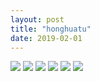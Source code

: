 ```yaml
---
layout: post
title: "honghuatu"
date: 2019-02-01
---
```


![](https://github.com/congcongjoy/ModelSpace/blob/master/%E6%A3%AE%E8%90%9D%E8%B4%A2%E5%9B%A2/ALPHA/ALPHA-001/honghuatu.net%281%29.jpg)
![](https://github.com/congcongjoy/ModelSpace/blob/master/%E6%A3%AE%E8%90%9D%E8%B4%A2%E5%9B%A2/ALPHA/ALPHA-001/honghuatu.net%282%29.jpg)
![](https://github.com/congcongjoy/ModelSpace/blob/master/%E6%A3%AE%E8%90%9D%E8%B4%A2%E5%9B%A2/ALPHA/ALPHA-001/honghuatu.net%283%29.jpg)
![](https://github.com/congcongjoy/ModelSpace/blob/master/%E6%A3%AE%E8%90%9D%E8%B4%A2%E5%9B%A2/ALPHA/ALPHA-001/honghuatu.net%284%29.jpg)
![](https://github.com/congcongjoy/ModelSpace/blob/master/%E6%A3%AE%E8%90%9D%E8%B4%A2%E5%9B%A2/ALPHA/ALPHA-001/honghuatu.net%285%29.jpg)
![](https://github.com/congcongjoy/ModelSpace/blob/master/%E6%A3%AE%E8%90%9D%E8%B4%A2%E5%9B%A2/ALPHA/ALPHA-001/honghuatu.net%286%29.jpg)
